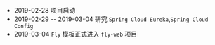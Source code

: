 * 2019-02-28 项目启动
* 2019-02-29 -- 2019-03-04 研究 `Spring Cloud Eureka`,`Spring Cloud Config`
* 2019-03-04 `Fly` 模板正式进入 `fly-web` 项目